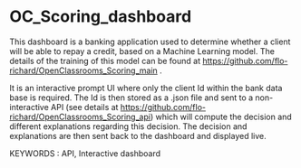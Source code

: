 # OC_Scoring_dashboard

This dashboard is a banking application used to determine whether a client will be able to repay a credit, based on a Machine Learning model. The details of the training of this model can be found at https://github.com/flo-richard/OpenClassrooms_Scoring_main .

It is an interactive prompt UI where only the client Id within the bank data base is required. The Id is then stored as a .json file and sent to a non-interactive API (see details at https://github.com/flo-richard/OpenClassrooms_Scoring_api) which will compute the decision and different explanations regarding this decision. The decision and explanations are then sent back to the dashboard and displayed live.

KEYWORDS : API, Interactive dashboard
